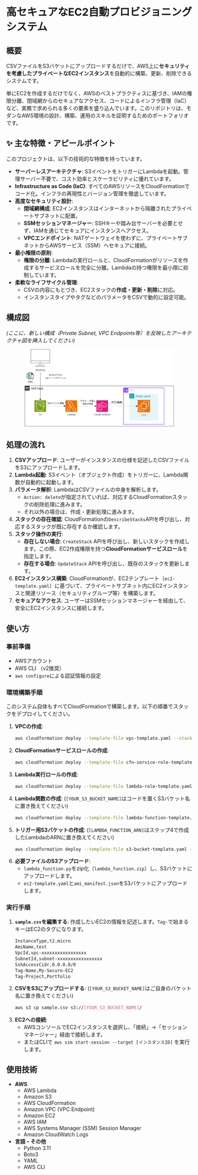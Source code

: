 # 高セキュアなEC2自動プロビジョニングシステム

## 概要

CSVファイルをS3バケットにアップロードするだけで、AWS上に**セキュリティを考慮したプライベートなEC2インスタンス**を自動的に構築、更新、削除できるシステムです。

単にEC2を作成するだけでなく、AWSのベストプラクティスに基づき、IAMの権限分離、閉域網からのセキュアなアクセス、コードによるインフラ管理（IaC）など、実務で求められる多くの要素を盛り込んでいます。このリポジトリは、モダンなAWS環境の設計、構築、運用のスキルを証明するためのポートフォリオです。

## ✨ 主な特徴・アピールポイント

このプロジェクトは、以下の技術的な特徴を持っています。

* **サーバーレスアーキテクチャ**: S3イベントをトリガーにLambdaを起動。管理サーバー不要で、コスト効率とスケーラビリティに優れています。
* **Infrastructure as Code (IaC)**: すべてのAWSリソースをCloudFormationでコード化。インフラの再現性とバージョン管理を徹底しています。
* **高度なセキュリティ設計**:
    * **閉域網構成**: EC2インスタンスはインターネットから隔離されたプライベートサブネットに配置。
    * **SSMセッションマネージャー**: SSHキーや踏み台サーバーを必要とせず、IAMを通じてセキュアにインスタンスへアクセス。
    * **VPCエンドポイント**: NATゲートウェイを使わずに、プライベートサブネットからAWSサービス（SSM）へセキュアに接続。
* **最小権限の原則**:
    * **権限の分離**: Lambdaの実行ロールと、CloudFormationがリソースを作成するサービスロールを完全に分離。Lambdaの持つ権限を最小限に抑制しています。
* **柔軟なライフサイクル管理**:
    * CSVの内容にもとづき、EC2スタックの**作成・更新・削除**に対応。
    * インスタンスタイプやタグなどのパラメータをCSVで動的に設定可能。

## 構成図

*(ここに、新しい構成（Private Subnet, VPC Endpoints等）を反映したアーキテクチャ図を挿入してください)*

<p align="center">
  <img src="./images/architecture.png" alt="architecture" width="80%">
</p>

## 処理の流れ

1.  **CSVアップロード**: ユーザーがインスタンスの仕様を記述したCSVファイルをS3にアップロードします。
2.  **Lambda起動**: S3イベント（オブジェクト作成）をトリガーに、Lambda関数が自動的に起動します。
3.  **パラメータ解析**: LambdaはCSVファイルの中身を解析します。
    * `Action: delete`が指定されていれば、対応するCloudFormationスタックの削除処理に進みます。
    * それ以外の場合は、作成・更新処理に進みます。
4.  **スタックの存在確認**: CloudFormationの`DescribeStacks`APIを呼び出し、対応するスタックが既に存在するか確認します。
5.  **スタック操作の実行**:
    * **存在しない場合**: `CreateStack` APIを呼び出し、新しいスタックを作成します。この際、EC2作成権限を持つ**CloudFormationサービスロール**を指定します。
    * **存在する場合**: `UpdateStack` APIを呼び出し、既存のスタックを更新します。
6.  **EC2インスタンス構築**: CloudFormationが、EC2テンプレート（`ec2-template.yaml`）に基づいて、プライベートサブネット内にEC2インスタンスと関連リソース（セキュリティグループ等）を構築します。
7.  **セキュアなアクセス**: ユーザーはSSMセッションマネージャーを経由して、安全にEC2インスタンスに接続します。

## 使い方

### 事前準備

* AWSアカウント
* AWS CLI （v2推奨）
* `aws configure`による認証情報の設定

### 環境構築手順

このシステム自体もすべてCloudFormationで構築します。以下の順番でスタックをデプロイしてください。

1.  **VPCの作成**:
    ```bash
    aws cloudformation deploy --template-file vpc-template.yaml --stack-name vpc-for-csv-to-ec2
    ```
2.  **CloudFormationサービスロールの作成**:
    ```bash
    aws cloudformation deploy --template-file cfn-service-role-template.yaml --stack-name cfn-service-role-stack --capabilities CAPABILITY_NAMED_IAM
    ```
3.  **Lambda実行ロールの作成**:
    ```bash
    aws cloudformation deploy --template-file lambda-role-template.yaml --stack-name csv-to-ec2-lambda-role-stack --capabilities CAPABILITY_IAM
    ```
4.  **Lambda関数の作成**: (`[YOUR_S3_BUCKET_NAME]`はコードを置くS3バケット名に置き換えてください)
    ```bash
    aws cloudformation deploy --template-file lambda-function-template.yaml --stack-name lambda-function-stack --parameter-overrides S3BucketName=[YOUR_S3_BUCKET_NAME] S3Key=lambda_function.zip --capabilities CAPABILITY_IAM
    ```
5.  **トリガー用S3バケットの作成**: (`[LAMBDA_FUNCTION_ARN]`はステップ4で作成したLambdaのARNに置き換えてください)
    ```bash
    aws cloudformation deploy --template-file s3-bucket-template.yaml --stack-name s3-trigger-bucket-stack --parameter-overrides LambdaFunctionArn=[LAMBDA_FUNCTION_ARN]
    ```
6.  **必要ファイルのS3アップロード**:
    * `lambda_function.py`をzip化（`lambda_function.zip`）し、S3バケットにアップロードします。
    * `ec2-template.yaml`と`ami_manifest.json`をS3バケットにアップロードします。

### 実行手順

1.  **`sample.csv`を編集する**:
    作成したいEC2の情報を記述します。`Tag-`で始まるキーはEC2のタグになります。
    ```csv
    InstanceType,t2.micro
    AmiName,test
    VpcId,vpc-xxxxxxxxxxxxxxxxx
    SubnetId,subnet-xxxxxxxxxxxxxxxxx
    SshAccessCidr,0.0.0.0/0
    Tag-Name,My-Secure-EC2
    Tag-Project,Portfolio
    ```
2.  **CSVをS3にアップロードする**: (`[YOUR_S3_BUCKET_NAME]`はご自身のバケット名に置き換えてください)
    ```bash
    aws s3 cp sample.csv s3://[YOUR_S3_BUCKET_NAME]/
    ```
3.  **EC2への接続**:
    * AWSコンソールでEC2インスタンスを選択し、「接続」→「セッションマネージャー」経由で接続します。
    * またはCLIで `aws ssm start-session --target [インスタンスID]` を実行します。

## 使用技術

* **AWS**
    * AWS Lambda
    * Amazon S3
    * AWS CloudFormation
    * Amazon VPC (VPC Endpoint)
    * Amazon EC2
    * AWS IAM
    * AWS Systems Manager (SSM) Session Manager
    * Amazon CloudWatch Logs
* **言語・その他**
    * Python 3.11
    * Boto3
    * YAML
    * AWS CLI